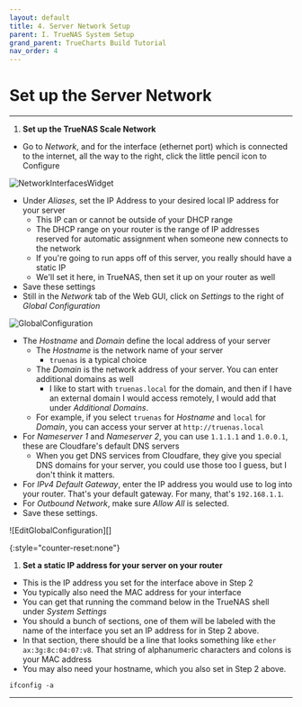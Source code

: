 ```yaml
---
layout: default
title: 4. Server Network Setup
parent: I. TrueNAS System Setup
grand_parent: TrueCharts Build Tutorial
nav_order: 4
---
```


# Set up the Server Network

----

1. **Set up the TrueNAS Scale Network**
- Go to *Network*, and for the interface (ethernet port) which is connected to the internet, all the way to the right, click the little pencil icon to Configure

![NetworkInterfacesWidget][imgNetworkInterfacesWidget]

- Under *Aliases*, set the IP Address to your desired local IP address for your server
    - This IP can or cannot be outside of your DHCP range
    - The DHCP range on your router is the range of IP addresses reserved for automatic assignment when someone new connects to the network
    - If you're going to run apps off of this server, you really should have a static IP
    - We'll set it here, in TrueNAS, then set it up on your router as well
- Save these settings
- Still in the *Network* tab of the Web GUI, click on *Settings* to the right of *Global Configuration*

![GlobalConfiguration][imgGlobalConfiguration]

- The *Hostname* and *Domain* define the local address of your server
    - The *Hostname* is the network name of your server
        - ```truenas``` is a typical choice  
    - The *Domain* is the network address of your server. You can enter additional domains as well
        - I like to start with ```truenas.local``` for the domain, and then if I have an external domain I would access remotely, I would add that under *Additional Domains*.  
    - For example, if you select ```truenas``` for *Hostname* and ```local``` for *Domain*, you can access your server at ```http://truenas.local```
- For *Nameserver 1* and *Nameserver 2*, you can use ```1.1.1.1``` and ```1.0.0.1```, these are Cloudfare's default DNS servers
    - When you get DNS services from Cloudfare, they give you special DNS domains for your server, you could use those too I guess, but I don't think it matters.
- For *IPv4 Default Gateway*, enter the IP address you would use to log into your router. That's your default gateway. For many, that's ```192.168.1.1```.
- For *Outbound Network*, make sure *Allow All* is selected.
- Save these settings.

![EditGlobalConfiguration][]

{:style="counter-reset:none"}
1. **Set a static IP address for your server on your router**
- This is the IP address you set for the interface above in Step 2
- You typically also need the MAC address for your interface
- You can get that running the command below in the TrueNAS shell under *System Settings*
- You should a bunch of sections, one of them will be labeled with the name of the interface you set an IP address for in Step 2 above.
- In that section, there should be a line that looks something like ```ether ax:3g:8c:04:07:v8```. That string of alphanumeric characters and colons is your MAC address
- You may also need your hostname, which you also set in Step 2 above.
```
ifconfig -a
```

----

[imgNetworkInterfacesWidget]: https://www.truenas.com/docs/images/SCALE/Network/NetworkInterfacesWidget.png
[imgGlobalConfiguration]: https://www.truenas.com/docs/images/SCALE/Network/GlobalConfiguration.png
[imgEditGlobalConfiguration]: https://www.truenas.com/docs/images/SCALE/Network/EditGlobalConfiguration.png